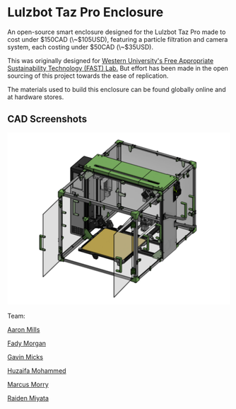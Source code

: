 
# Lulzbot Taz Pro Enclosure

An open-source smart enclosure designed for the Lulzbot Taz Pro made to cost under $150CAD (\~$105USD), featuring a particle filtration and camera system, each costing under $50CAD (\~$35USD).

This was originally designed for [Western University's Free Appropriate Sustainability Technology (FAST) Lab.](https://www.appropedia.org/FAST) But effort has been made in the open sourcing of this project towards the ease of replication. 

The materials used to build this enclosure can be found globally online and at hardware stores.






## CAD Screenshots

![Isometric View](https://github.com/huzzu7/1050-Winter-Project/blob/main/info/isometric.png)

Team:

[Aaron Mills](https://www.linkedin.com/in/aaron-mills-a40905358/)

[Fady Morgan](https://www.linkedin.com/in/fady-morgan-176a242a2/)

[Gavin Micks](https://www.linkedin.com/in/gavin-micks-5420b3302/)

[Huzaifa Mohammed](https://www.linkedin.com/in/huzaifa-haneef-mohammed/)

[Marcus Morry](https://www.linkedin.com/in/marcus-morry-555574316/")

[Raiden Miyata](https://www.linkedin.com/in/raiden-miyata-463876346/)
